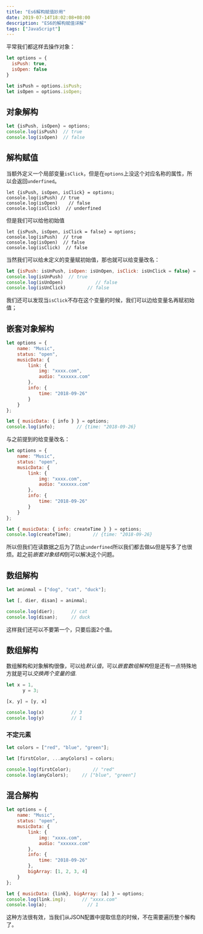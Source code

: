 ```yaml
---
title: "Es6解构赋值妙用"
date: 2019-07-14T18:02:08+08:00
description: "ES6的解构赋值详解"
tags: ["JavaScript"]
---
```


平常我们都这样去操作对象：

```javascript
let options = {
  isPush: true,
  isOpen: false
}

let isPush = options.isPush;
let isOpen = options.isOpen;
```

## 对象解构

```javascript
let {isPush, isOpen} = options;
console.log(isPush)  // true
console.log(isOpen)  // false
```

## 解构赋值

当额外定义一个局部变量`isClick`，但是在`options`上没这个对应名称的属性，所以会返回`underfined`。

```javscript
let {isPush, isOpen, isClick} = options;
console.log(isPush) // true
console.log(isOpen)    // false
console.log(isClick)  // underfined
```

但是我们可以给他初始值

```javscript
let {isPush, isOpen, isClick = false} = options;
console.log(isPush)  // true
console.log(isOpen)  // false
console.log(isClick)  // false
```

当然我们可以给未定义的变量赋初始值，那也就可以给变量改名：

```javascript
let {isPush: isUnPush, isOpen: isUnOpen, isClick: isUnClick = false} = options;
console.log(isUnPush)  // true
console.log(isUnOpen)            // false
console.log(isUnClick)        // false
```

我们还可以发现当`isClick`不存在这个变量的时候，我们可以边给变量名再赋初始值；

## 嵌套对象解构

```javascript
let options = {
    name: "Music",
    status: "open",
    musicData: {
        link: {
            img: "xxxx.com",
            audio: "xxxxxx.com"
        },
        info: {
            time: "2018-09-26"
        }
    }
};

let { musicData: { info } } = options;
console.log(info);        // {time: "2018-09-26}
```

与之前提到的给变量改名：

```javascript
let options = {
	name: "Music",
	status: "open",
	musicData: {
		link: {
			img: "xxxx.com",
			audio: "xxxxxx.com"
		},
		info: {
			time: "2018-09-26"
		}
	}
};

let { musicData: { info: createTime } } = options;
console.log(createTime);		// {time: "2018-09-26}
```

所以但我们在读数据之后为了防止`underfined`所以我们都去做`&&`但是写多了也很烦。趁之前*嵌套对象结构*则可以解决这个问题。

## 数组解构
```javascript
let aninmal = ["dog", "cat", "duck"];

let [, dier, disan] = aninmal;

console.log(dier);		// cat
console.log(disan);		// duck
```
这样我们还可以不要第一个，只要后面2个值。

## 数组解构
数组解构和对象解构很像，可以给*默认值*，可以*嵌套数组解构*但是还有一点特殊地方就是可以*交换两个变量的值*.

```javascript
let x = 1,
	  y = 3;

[x, y] = [y, x]

console.log(x)			// 3
console.log(y)			// 1
```


### 不定元素
```javascript
let colors = ["red", "blue", "green"];

let [firstColor, ...anyColors] = colors;

console.log(firstColor);		// "red"
console.log(anyColors);		// ["blue", "green"]
```

## 混合解构

```javascript
let options = {
	name: "Music",
	status: "open",
	musicData: {
		link: {
			img: "xxxx.com",
			audio: "xxxxxx.com"
		},
		info: {
			time: "2018-09-26"
		},
		bigArray: [1, 2, 3, 4]
	}
};

let { musicData: {link}, bigArray: [a] } = options;
console.log(link.img);		// "xxxx.com"
console.log(a);				  // 1
```

这种方法很有效，当我们从JSON配置中提取信息的时候，不在需要遍历整个解构了。
